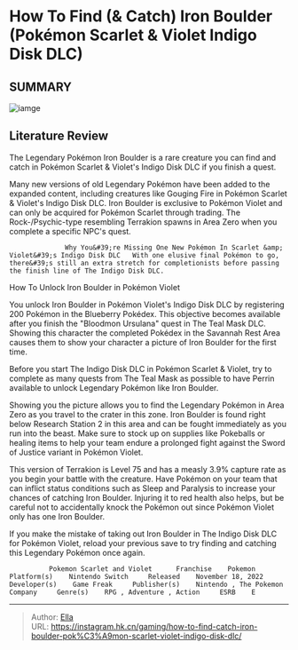 # How To Find (&amp; Catch) Iron Boulder (Pokémon Scarlet &amp; Violet Indigo Disk DLC)


## SUMMARY 

![iamge](https://static1.srcdn.com/wordpress/wp-content/uploads/2023/12/how-to-find-catch-iron-boulder-in-pok-mon-indigo-disk-dlc.jpg)

## Literature Review

The Legendary Pokémon Iron Boulder is a rare creature you can find and catch in Pokémon Scarlet &amp; Violet&#39;s Indigo Disk DLC if you finish a quest.





Many new versions of old Legendary Pokémon have been added to the expanded content, including creatures like Gouging Fire in Pokémon Scarlet &amp; Violet&#39;s Indigo Disk DLC. Iron Boulder is exclusive to Pokémon Violet and can only be acquired for Pokémon Scarlet through trading. The Rock-/Psychic-type resembling Terrakion spawns in Area Zero when you complete a specific NPC&#39;s quest.




                  Why You&#39;re Missing One New Pokémon In Scarlet &amp; Violet&#39;s Indigo Disk DLC   With one elusive final Pokémon to go, there&#39;s still an extra stretch for completionists before passing the finish line of The Indigo Disk DLC.   


 How To Unlock Iron Boulder in Pokémon Violet 
          

You unlock Iron Boulder in Pokémon Violet&#39;s Indigo Disk DLC by registering 200 Pokémon in the Blueberry Pokédex. This objective becomes available after you finish the &#34;Bloodmon Ursulana&#34; quest in The Teal Mask DLC. Showing this character the completed Pokédex in the Savannah Rest Area causes them to show your character a picture of Iron Boulder for the first time.



Before you start The Indigo Disk DLC in Pokémon Scarlet &amp; Violet, try to complete as many quests from The Teal Mask as possible to have Perrin available to unlock Legendary Pokémon like Iron Boulder.







Showing you the picture allows you to find the Legendary Pokémon in Area Zero as you travel to the crater in this zone. Iron Boulder is found right below Research Station 2 in this area and can be fought immediately as you run into the beast. Make sure to stock up on supplies like Pokeballs or healing items to help your team endure a prolonged fight against the Sword of Justice variant in Pokémon Violet.

This version of Terrakion is Level 75 and has a measly 3.9% capture rate as you begin your battle with the creature. Have Pokémon on your team that can inflict status conditions such as Sleep and Paralysis to increase your chances of catching Iron Boulder. Injuring it to red health also helps, but be careful not to accidentally knock the Pokémon out since Pokémon Violet only has one Iron Boulder.

If you make the mistake of taking out Iron Boulder in The Indigo Disk DLC for Pokémon Violet, reload your previous save to try finding and catching this Legendary Pokémon once again.




              Pokemon Scarlet and Violet      Franchise    Pokemon     Platform(s)    Nintendo Switch     Released    November 18, 2022     Developer(s)    Game Freak     Publisher(s)    Nintendo , The Pokemon Company     Genre(s)    RPG , Adventure , Action     ESRB    E      

 



---

> Author: [Ella](https://instagram.hk.cn/)  
> URL: https://instagram.hk.cn/gaming/how-to-find-catch-iron-boulder-pok%C3%A9mon-scarlet-violet-indigo-disk-dlc/  

